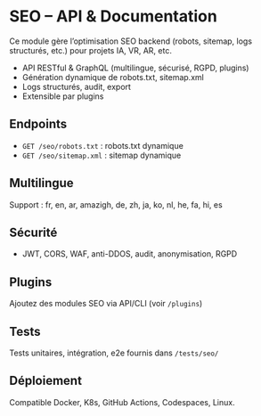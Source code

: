 # SEO – API & Documentation

Ce module gère l’optimisation SEO backend (robots, sitemap, logs structurés, etc.) pour projets IA, VR, AR, etc.

- API RESTful & GraphQL (multilingue, sécurisé, RGPD, plugins)
- Génération dynamique de robots.txt, sitemap.xml
- Logs structurés, audit, export
- Extensible par plugins

## Endpoints
- `GET /seo/robots.txt` : robots.txt dynamique
- `GET /seo/sitemap.xml` : sitemap dynamique

## Multilingue
Support : fr, en, ar, amazigh, de, zh, ja, ko, nl, he, fa, hi, es

## Sécurité
- JWT, CORS, WAF, anti-DDOS, audit, anonymisation, RGPD

## Plugins
Ajoutez des modules SEO via API/CLI (voir `/plugins`)

## Tests
Tests unitaires, intégration, e2e fournis dans `/tests/seo/`

## Déploiement
Compatible Docker, K8s, GitHub Actions, Codespaces, Linux.

